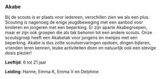 ### Akabe
Bij de scouts is er plaats voor iedereen, verschillen zien we als een plus. Scouting is nagenoeg de enige jeugdbeweging met een aanbod voor kinderen en jongeren met een beperking. Er zijn aparte Akabegroepen, maar er zijn ook groepen die als tak behoren tot een andere scouts. Onze scoutsgroep heeft een Akabetak voor jongens èn meisjes met een beperking. Akabe is dus zotte scoutservaringen opdoen, dingen bijleren, vrienden leren kennen, leuke activiteiten doen en natuurlijk ook een stevige dosis plezier!

**Leeftijd**: 6 tot 21 jaar

**Leiding**: Hanne, Emma K, Emma V en Delphine
